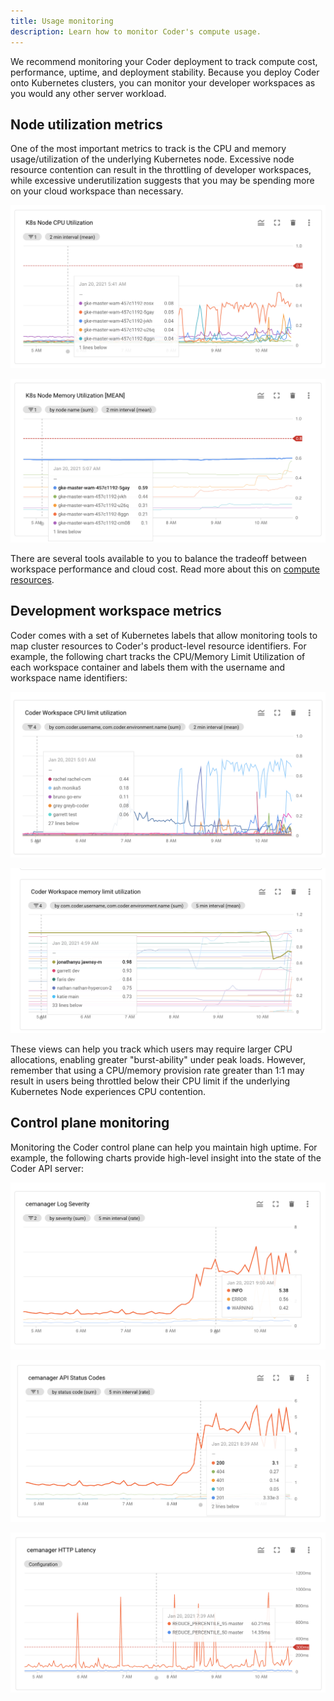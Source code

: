 ```yaml
---
title: Usage monitoring
description: Learn how to monitor Coder's compute usage.
---
```


We recommend monitoring your Coder deployment to track compute cost,
performance, uptime, and deployment stability. Because you deploy Coder onto
Kubernetes clusters, you can monitor your developer workspaces as you would any
other server workload.

## Node utilization metrics

One of the most important metrics to track is the CPU and memory
usage/utilization of the underlying Kubernetes node. Excessive node resource
contention can result in the throttling of developer workspaces, while excessive
underutilization suggests that you may be spending more on your cloud workspace
than necessary.

![Monitoring CPU utilization](../../assets/compute-1.png)

![Monitoring Memory utilization](../../assets/compute-2.png)

There are several tools available to you to balance the tradeoff between
workspace performance and cloud cost. Read more about this on
[compute resources](resources.md).

## Development workspace metrics

Coder comes with a set of Kubernetes labels that allow monitoring tools to map
cluster resources to Coder's product-level resource identifiers. For example,
the following chart tracks the CPU/Memory Limit Utilization of each workspace
container and labels them with the username and workspace name identifiers:

![Monitoring CPU Utilization by workspace and user](../../assets/compute-3.png)

![Monitoring Memory Utilization by workspace and user](../../assets/compute-4.png)

These views can help you track which users may require larger CPU allocations,
enabling greater "burst-ability" under peak loads. However, remember that using
a CPU/memory provision rate greater than 1:1 may result in users being throttled
below their CPU limit if the underlying Kubernetes Node experiences CPU
contention.

## Control plane monitoring

Monitoring the Coder control plane can help you maintain high uptime. For
example, the following charts provide high-level insight into the state of the
Coder API server:

![Monitoring log event severity](../../assets/compute-5.png)

![Monitoring API status codes](../../assets/compute-6.png)

![Monitoring HTTP latency](../../assets/compute-7.png)
